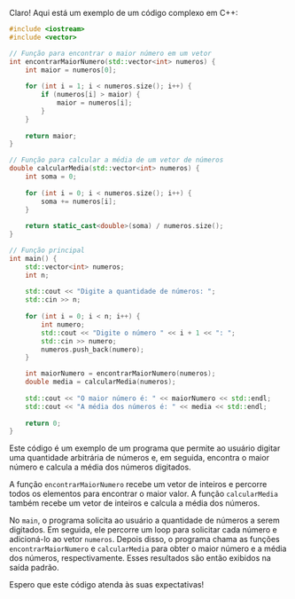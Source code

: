Claro! Aqui está um exemplo de um código complexo em C++:

```cpp
#include <iostream>
#include <vector>

// Função para encontrar o maior número em um vetor
int encontrarMaiorNumero(std::vector<int> numeros) {
    int maior = numeros[0];
    
    for (int i = 1; i < numeros.size(); i++) {
        if (numeros[i] > maior) {
            maior = numeros[i];
        }
    }
    
    return maior;
}

// Função para calcular a média de um vetor de números
double calcularMedia(std::vector<int> numeros) {
    int soma = 0;
    
    for (int i = 0; i < numeros.size(); i++) {
        soma += numeros[i];
    }
    
    return static_cast<double>(soma) / numeros.size();
}

// Função principal
int main() {
    std::vector<int> numeros;
    int n;
    
    std::cout << "Digite a quantidade de números: ";
    std::cin >> n;
    
    for (int i = 0; i < n; i++) {
        int numero;
        std::cout << "Digite o número " << i + 1 << ": ";
        std::cin >> numero;
        numeros.push_back(numero);
    }

    int maiorNumero = encontrarMaiorNumero(numeros);
    double media = calcularMedia(numeros);
    
    std::cout << "O maior número é: " << maiorNumero << std::endl;
    std::cout << "A média dos números é: " << media << std::endl;
    
    return 0;
}
```

Este código é um exemplo de um programa que permite ao usuário digitar uma quantidade arbitrária de números e, em seguida, encontra o maior número e calcula a média dos números digitados.

A função `encontrarMaiorNumero` recebe um vetor de inteiros e percorre todos os elementos para encontrar o maior valor. A função `calcularMedia` também recebe um vetor de inteiros e calcula a média dos números.

No `main`, o programa solicita ao usuário a quantidade de números a serem digitados. Em seguida, ele percorre um loop para solicitar cada número e adicioná-lo ao vetor `numeros`. Depois disso, o programa chama as funções `encontrarMaiorNumero` e `calcularMedia` para obter o maior número e a média dos números, respectivamente. Esses resultados são então exibidos na saída padrão.

Espero que este código atenda às suas expectativas!